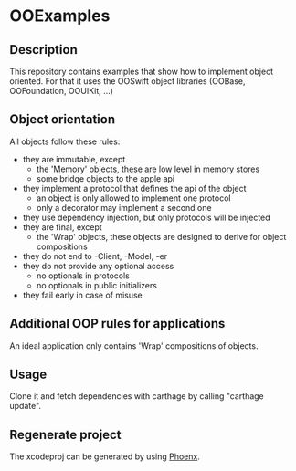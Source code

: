 # OOExamples

## Description
This repository contains examples that show how to implement object oriented. For that it uses the OOSwift object libraries (OOBase, OOFoundation, OOUIKit, ...) 

## Object orientation
All objects follow these rules:
- they are immutable, except 
    - the 'Memory' objects, these are low level in memory stores
    - some bridge objects to the apple api
- they implement a protocol that defines the api of the object
    - an object is only allowed to implement one protocol
    - only a decorator may implement a second one
- they use dependency injection, but only protocols will be injected
- they are final, except
    - the 'Wrap' objects, these objects are designed to derive for object compositions
- they do not end to -Client, -Model, -er
- they do not provide any optional access
    - no optionals in protocols
    - no optionals in public initializers
- they fail early in case of misuse

## Additional OOP rules for applications
An ideal application only contains 'Wrap' compositions of objects.

## Usage
Clone it and fetch dependencies with carthage by calling "carthage update".

## Regenerate project
The xcodeproj can be generated by using [Phoenx](https://github.com/jensmeder/Phoenx).
